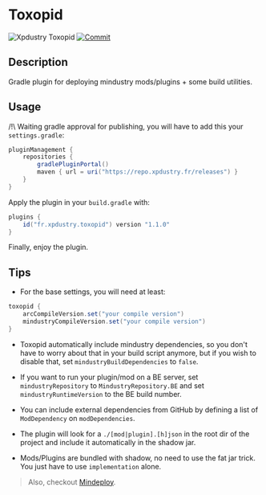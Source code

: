 # Toxopid

![Xpdustry Toxopid](https://repo.xpdustry.fr/api/badge/latest/releases/fr/xpdustry/toxopid?color=00FFFF&name=Toxopid&prefix=v)
[![Commit](https://github.com/Xpdustry/Toxopid/actions/workflows/build.yml/badge.svg?branch=master)](https://github.com/Xpdustry/Toxopid/actions/workflows/build.yml)

## Description

Gradle plugin for deploying mindustry mods/plugins + some build utilities.

## Usage

/!\ Waiting gradle approval for publishing, you will have to add this your `settings.gradle`:

```gradle
pluginManagement {
    repositories {
        gradlePluginPortal()
        maven { url = uri("https://repo.xpdustry.fr/releases") }
    }
}
```

Apply the plugin in your `build.gradle` with:

```gradle
plugins {
    id("fr.xpdustry.toxopid") version "1.1.0"
}
```

Finally, enjoy the plugin.

## Tips

- For the base settings, you will need at least:

```gradle
toxopid {
    arcCompileVersion.set("your compile version")
    mindustryCompileVersion.set("your compile version")
}
```

- Toxopid automatically include mindustry dependencies, so you don't have to worry about that in your build script anymore, but if you wish to disable that, set `mindustryBuildDependencies` to `false`.

- If you want to run your plugin/mod on a BE server, set `mindustryRepository` to `MindustryRepository.BE` and set `mindustryRuntimeVersion` to the BE build number.

- You can include external dependencies from GitHub by defining a list of `ModDependency` on `modDependencies`.

- The plugin will look for a `./[mod|plugin].[h]json` in the root dir of the project and include it automatically in the shadow jar.

- Mods/Plugins are bundled with shadow, no need to use the fat jar trick. You just have to use `implementation` alone.

> Also, checkout [Mindeploy](https://github.com/NiChrosia/Mindeploy).
